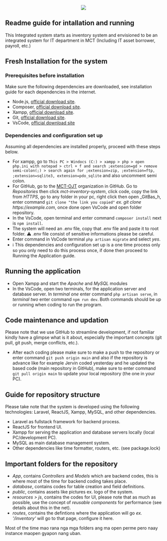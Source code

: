 <p align="center"><img src=https://github.com/user-attachments/assets/58bcfa02-d795-4c52-a55d-361325f5e60a ></p>

## Readme guide for intallation and running


This Integrated system starts as inventory system and envisioned to be an integrated system for IT department in MCT (Including IT asset borrower, payroll, etc.) 


## Fresh Installation for the system

### Prerequisites before installation
Make sure the following dependencies are downloaded, see installation guide for each dependencies in the internet.
- Node.js, [official download site](https://nodejs.org/dist/v22.15.0/node-v22.15.0-x64.msi).
- Composer, [official download site](https://getcomposer.org/Composer-Setup.exe).
- Xampp, [official download site](https://sourceforge.net/projects/xampp/files/XAMPP%20Windows/8.2.12/xampp-windows-x64-8.2.12-0-VS16-installer.exe).
- Git, [official download site](https://github.com/git-for-windows/git/releases/download/v2.49.0.windows.1/Git-2.49.0-64-bit.exe).
- VsCode, [official download site](https://code.visualstudio.com/Download)

### Dependencies and configuration set up
Assuming all dependencies are installed properly, proceed with these steps below.
- For xampp, go to `This PC > Windocs (C:) > xampp > php > open php.ini with notepad > ctrl + f and search ;extension=gd > remove semi-colon(;) > search again for ;extension=zip, ;extension=ftp, ;extension=sqlite3, extension=pdo_sqlite` and also uncomment semi colon.
- For GitHub, go to the [MCT-OJT](https://github.com/MCT-OJT) organization in GitHub. Go to _Repositories_ then click _mct-inventory-system_, click code, copy the link from _HTTPS_, go to any folder in your pc, right click then open _GitBas_h, enter command `git clone "the link you copied"` _ex. git clone https://example.com_, once done open VsCode and open folder repository.
- In the VsCode, open terminal and enter command `composer install` next is `npm install`.
- The system will need an .env file, copy that .env file and paste it to root folder.
⚠️ .env file consist of sensitive informations please be careful.
- Enter command in VsCode terminal `php artisan migrate` and select _yes_.
-  ℹ️ This dependencies and configuration set up is a one time process only so you only need to do this process once, if done then proceed to Running the Application guide.
  
## Running the application
- Open Xampp and start the _Apache_ and _MySQL_ modules
- In the VsCode, open two terminals, for the application server and database server. In _terminal one_ enter command `php artisan serve`, in _terminal two_ enter command `npm run dev`. Both commands should be up or running when coding to run the program.

## Code maintenance and updation
Please note that we use GitHub to streamline development, if not familiar kindly have a glimpse what is it about, especially the important concepts (git pull, git push, merge conflicts, etc.).

- After each coding please make sure to make a push to the repository or enter command `git push origin main` and also if the repository is advance like for example Jervin coded yesterday and he updated the based code (main repository in GitHub), make sure to enter command `git pull origin main` to update your local repository (the one in your PC).

## Guide for repository structure
Please take note that the system is developed using the following technologies: Laravel, ReactJS, Xampp, MySQL, and other dependencies.

- Laravel as fullstack framework for backend process.
- ReactJS for frontend UI.
- Xampp for serving the application and database servers locally (local PC/development PC).
- MySQL as main database management system.
- Other dependencies like time formatter, routers, etc. (see package.lock)

## Important folders for the repository
- _App_, contains _Controllers_ and _Models_ which are backend codes, this is where most of the time for backend coding takes place.
- _database_, contains codes for table creation and field definitions.
- _public_, contains assets like pictures ex. logo of the system.
- _resources > js_, contains the codes for UI, please note that as much as possible, use the concept of _reusable components_ for performance (see details about this in the net).
- _routes_, contains the defintions where the application will go _ex. '/inventory'_ will go to that page, configure it here.

Most of the time mao rana nga mga folders ang ma open perme pero naay instance maopen gyapon nang uban.

